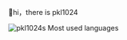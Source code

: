 👋hi，there is pkl1024

![pkl1024s Most used languages](https://github-readme-stats.vercel.app/api/top-langs?username=pkl1024&show_icons=true&count_private=true&theme=gotham)
